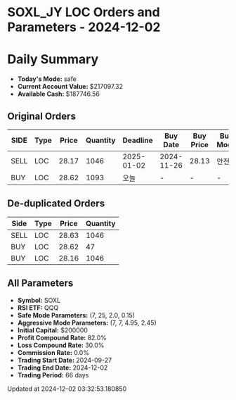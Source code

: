 # SOXL_JY LOC Orders and Parameters - 2024-12-02

# Daily Summary

- **Today's Mode:** safe
- **Current Account Value:** $217097.32
- **Available Cash:** $187746.56

## Original Orders

| SIDE | Type | Price | Quantity | Deadline | Buy Date | Buy Price | Buy Mode |
|------|------|-------|----------|----------|----------|-----------|----------|
| SELL | LOC | 28.17 | 1046 | 2025-01-02 | 2024-11-26 | 28.13 | 안전 |
| BUY | LOC | 28.62 | 1093 | 오늘 | - | - | - |

## De-duplicated Orders

| Side | Type | Price | Quantity |
|------|------|-------|----------|
| SELL | LOC | 28.63 | 1046 |
| BUY | LOC | 28.62 | 47 |
| BUY | LOC | 28.16 | 1046 |

## All Parameters

- **Symbol:** SOXL
- **RSI ETF:** QQQ
- **Safe Mode Parameters:** (7, 25, 2.0, 0.15)
- **Aggressive Mode Parameters:** (7, 7, 4.95, 2.45)
- **Initial Capital:** $200000
- **Profit Compound Rate:** 82.0%
- **Loss Compound Rate:** 30.0%
- **Commission Rate:** 0.0%
- **Trading Start Date:** 2024-09-27
- **Trading End Date:** 2024-12-02
- **Trading Period:** 66 days

Updated at 2024-12-02 03:32:53.180850
